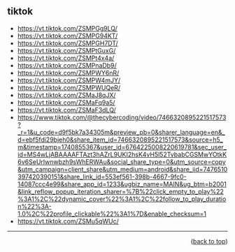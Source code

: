 <a name="topage"></a>

## tiktok

* https://vt.tiktok.com/ZSMPGg9LQ/
* https://vt.tiktok.com/ZSMPG94KT/
* https://vt.tiktok.com/ZSMPGH7DT/
* https://vt.tiktok.com/ZSMPtGuxG/
* https://vt.tiktok.com/ZSMPt4x4a/
* https://vt.tiktok.com/ZSMPnaDb9/
* https://vt.tiktok.com/ZSMPWY6nR/
* https://vt.tiktok.com/ZSMPW4mJY/
* https://vt.tiktok.com/ZSMPWUQeR/
* https://vt.tiktok.com/ZSMaJ8qJX/
* https://vt.tiktok.com/ZSMaFq9a5/
* https://vt.tiktok.com/ZSMaF3dLQ/
* https://www.tiktok.com/@thecybercoding/video/7466320895221517573?_r=1&u_code=d9f5bk7a34305m&preview_pb=0&sharer_language=en&_d=ebf5fdi29bjeh0&share_item_id=7466320895221517573&source=h5_m&timestamp=1740855367&user_id=6764225008220619781&sec_user_id=MS4wLjABAAAAFTAzt3hAZrL9UKI2hsK4vH5l52TvbabCGSMwYOtkK6v6SeUrIwnwbzh9sWhERWAu&social_share_type=0&utm_source=copy&utm_campaign=client_share&utm_medium=android&share_iid=7476510397420390151&share_link_id=553ef561-398b-4667-9fc0-14087ccc4e99&share_app_id=1233&ugbiz_name=MAIN&ug_btm=b2001&link_reflow_popup_iteration_sharer=%7B%22click_empty_to_play%22%3A1%2C%22dynamic_cover%22%3A1%2C%22follow_to_play_duration%22%3A-1.0%2C%22profile_clickable%22%3A1%7D&enable_checksum=1
* https://vt.tiktok.com/ZSMu5qWUc/



----

<p align="right">(<a href="#topage">back to top</a>)</p>
<br/>
<br/>
